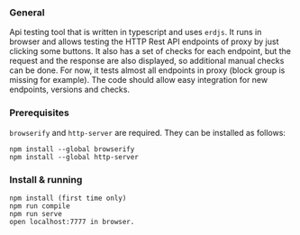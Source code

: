 ### General
Api testing tool that is written in typescript and uses `erdjs`.
It runs in browser and allows testing the HTTP Rest API endpoints of proxy by just clicking
some buttons. It also has a set of checks for each endpoint, but the request and the response
are also displayed, so additional manual checks can be done. 
For now, it tests almost all endpoints in proxy (block group is missing for example).
The code should allow easy integration for new endpoints, versions and checks.

### Prerequisites

`browserify` and `http-server` are required. They can be installed as follows:

    npm install --global browserify
    npm install --global http-server

### Install & running

    npm install (first time only)
    npm run compile
    npm run serve
    open localhost:7777 in browser.
